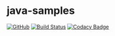 # java-samples

[![GitHub](https://img.shields.io/github/license/mashape/apistatus.svg)](https://github.com/BurhanH/java-samples/blob/master/LICENSE)
[![Build Status](https://travis-ci.org/BurhanH/java-samples.svg?branch=master)](https://travis-ci.org/BurhanH/java-samples)
[![Codacy Badge](https://api.codacy.com/project/badge/Grade/26eacc4cb5384258afcbe79e7c943b6b)](https://www.codacy.com/app/BurhanH/java-samples?utm_source=github.com&amp;utm_medium=referral&amp;utm_content=BurhanH/java-samples&amp;utm_campaign=Badge_Grade)
